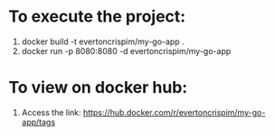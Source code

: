 # To execute the project:

1. docker build -t evertoncrispim/my-go-app .
2. docker run -p 8080:8080 -d evertoncrispim/my-go-app

# To view on docker hub:

1. Access the link: https://hub.docker.com/r/evertoncrispim/my-go-app/tags